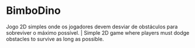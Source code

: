 # BimboDino
Jogo 2D simples onde os jogadores devem desviar de obstáculos para sobreviver o máximo possível. | Simple 2D game where players must dodge obstacles to survive as long as possible.
